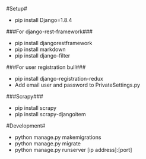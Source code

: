#Setup#
- pip install Django=1.8.4

###For django-rest-framework###
- pip install djangorestframework
- pip install markdown
- pip install django-filter

###For user registration bull###
- pip install django-registration-redux
- Add email user and password to PrivateSettings.py

###Scrapy###
- pip install scrapy
- pip install scrapy-djangoitem


#Development#
- python manage.py makemigrations
- python manage.py migrate
- python manage.py runserver [ip address]:[port]
